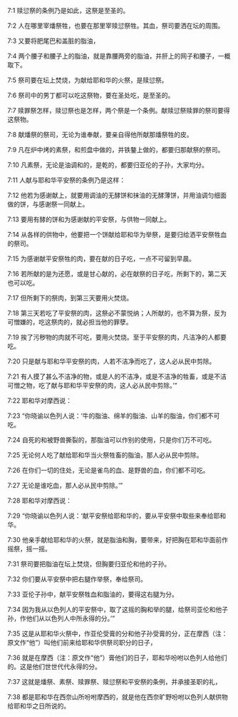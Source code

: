 <a id="1"></a>7:1  赎愆祭的条例乃是如此，这祭是至圣的。  

<a id="2"></a>7:2  人在哪里宰燔祭牲，也要在那里宰赎愆祭牲。其血，祭司要洒在坛的周围。  

<a id="3"></a>7:3  又要将肥尾巴和盖脏的脂油，  

<a id="4"></a>7:4  两个腰子和腰子上的脂油，就是靠腰两旁的脂油，并肝上的网子和腰子，一概取下。  

<a id="5"></a>7:5  祭司要在坛上焚烧，为献给耶和华的火祭，是赎愆祭。  

<a id="6"></a>7:6  祭司中的男丁都可以吃这祭物，要在圣处吃，是至圣的。  

<a id="7"></a>7:7  赎罪祭怎样，赎愆祭也是怎样，两个祭是一个条例。献赎愆祭赎罪的祭司要得这祭物。  

<a id="8"></a>7:8  献燔祭的祭司，无论为谁奉献，要亲自得他所献那燔祭牲的皮。  

<a id="9"></a>7:9  凡在炉中烤的素祭，和煎盘中做的，并铁鏊上做的，都要归那献祭的祭司。  

<a id="10"></a>7:10  凡素祭，无论是油调和的，是乾的，都要归亚伦的子孙，大家均分。  

<a id="11"></a>7:11  人献与耶和华平安祭的条例乃是这样：  

<a id="12"></a>7:12  他若为感谢献上，就要用调油的无酵饼和抹油的无酵薄饼，并用油调匀细面做的饼，与感谢祭一同献上。  

<a id="13"></a>7:13  要用有酵的饼和为感谢献的平安祭，与供物一同献上。  

<a id="14"></a>7:14  从各样的供物中，他要把一个饼献给耶和华为举祭，是要归给洒平安祭牲血的祭司。  

<a id="15"></a>7:15  为感谢献平安祭牲的肉，要在献的日子吃，一点不可留到早晨。  

<a id="16"></a>7:16  若所献的是为还愿，或是甘心献的，必在献祭的日子吃，所剩下的，第二天也可以吃。  

<a id="17"></a>7:17  但所剩下的祭肉，到第三天要用火焚烧。  

<a id="18"></a>7:18  第三天若吃了平安祭的肉，这祭必不蒙悦纳；人所献的，也不算为祭，反为可憎嫌的，吃这祭肉的，就必担当他的罪孽。  

<a id="19"></a>7:19  挨了污秽物的肉就不可吃，要用火焚烧。至于平安祭的肉，凡洁净的人都要吃。  

<a id="20"></a>7:20  只是献与耶和华平安祭的肉，人若不洁净而吃了，这人必从民中剪除。  

<a id="21"></a>7:21  有人摸了甚么不洁净的物，或是人的不洁净，或是不洁净的牲畜，或是不洁可憎之物，吃了献与耶和华平安祭的肉，这人必从民中剪除。’”  

<a id="22"></a>7:22  耶和华对摩西说：  

<a id="23"></a>7:23  “你晓谕以色列人说：‘牛的脂油、绵羊的脂油、山羊的脂油，你们都不可吃。  

<a id="24"></a>7:24  自死的和被野兽撕裂的，那脂油可以作别的使用，只是你们万不可吃。  

<a id="25"></a>7:25  无论何人吃了献给耶和华当火祭牲畜的脂油，那人必从民中剪除。  

<a id="26"></a>7:26  在你们一切的住处，无论是雀鸟的血、是野兽的血，你们都不可吃。　  

<a id="27"></a>7:27  无论是谁吃血，那人必从民中剪除。’”  

<a id="28"></a>7:28  耶和华对摩西说：  

<a id="29"></a>7:29  “你晓谕以色列人说：‘献平安祭给耶和华的，要从平安祭中取些来奉给耶和华。  

<a id="30"></a>7:30  他亲手献给耶和华的火祭，就是脂油和胸，要带来，好把胸在耶和华面前作摇祭，摇一摇。  

<a id="31"></a>7:31  祭司要把脂油在坛上焚烧，但胸要归亚伦和他的子孙。  

<a id="32"></a>7:32  你们要从平安祭中把右腿作举祭，奉给祭司。  

<a id="33"></a>7:33  亚伦子孙中，献平安祭牲血和脂油的，要得这右腿为分。  

<a id="34"></a>7:34  因为我从以色列人的平安祭中，取了这摇的胸和举的腿，给祭司亚伦和他子孙，作他们从以色列人中所永得的分。’”  

<a id="35"></a>7:35  这是从耶和华火祭中，作亚伦受膏的分和他子孙受膏的分，正在摩西（注：原文作“他”）叫他们前来给耶和华供祭司职分的日子，  

<a id="36"></a>7:36  就是在摩西（注：原文作“他”）膏他们的日子，耶和华吩咐以色列人给他们的。这是他们世世代代永得的分。  

<a id="37"></a>7:37  这就是燔祭、素祭、赎罪祭、赎愆祭和平安祭的条例，并承接圣职的礼，  

<a id="38"></a>7:38  都是耶和华在西奈山所吩咐摩西的，就是他在西奈旷野吩咐以色列人献供物给耶和华之日所说的。  
